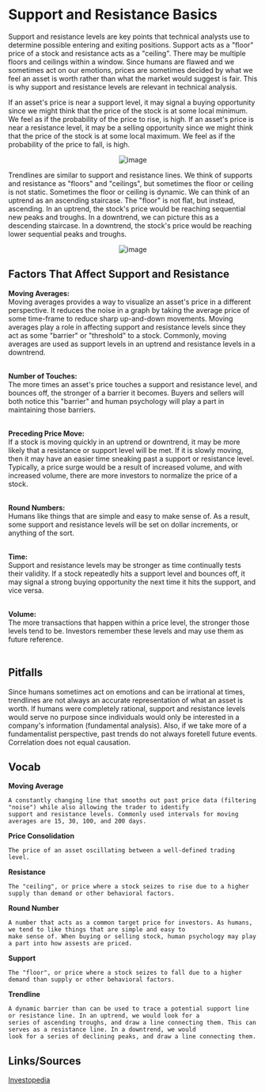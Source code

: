 # Support and Resistance Basics

Support and resistance levels are key points that technical analysts use to determine possible entering and exiting positions. Support acts
as a "floor" price of a stock and resistance acts as a "ceiling". There may be multiple floors and ceilings within a window. Since humans
are flawed and we sometimes act on our emotions, prices are sometimes decided by what we feel an asset is worth rather than what the
market would suggest is fair. This is why support and resistance levels are relevant in technical analysis.

If an asset's price is near a support level, it may signal a buying opportunity since we might think that the price of the stock is at some
local minimum. We feel as if the probability of the price to rise, is high. If an asset's price is near a resistance level, it may be a selling
opportunity since we might think that the price of the stock is at some local maximum. We feel as if the probability of the price to fall, is
high.

<div align = "center"><img src = "https://user-images.githubusercontent.com/61638274/148625154-de6c33e7-0f0d-4afc-b806-97b0b23d482b.png" alt = image></div>

Trendlines are similar to support and resistance lines. We think of supports and resistance as "floors" and "ceilings", but sometimes the
floor or ceiling is not static. Sometimes the floor or ceiling is dynamic. We can think of an uptrend as an ascending staircase. The "floor"
is not flat, but instead, ascending. In an uptrend, the stock's price would be reaching sequential new peaks and troughs. In a downtrend,
we can picture this as a descending staircase. In a downtrend, the stock's price would be reaching lower sequential peaks and troughs.

<div align = "center"><img src = "https://user-images.githubusercontent.com/61638274/148625231-a1f35b76-c180-4ff9-9e4e-2f255b8113eb.png" alt = image></div>

## Factors That Affect Support and Resistance

<b>Moving Averages:</b><br>
Moving averages provides a way to visualize an asset's price in a different perspective. It reduces the noise in a graph by taking the
average price of some time-frame to reduce sharp up-and-down movements. Moving averages play a role in affecting support and
resistance levels since they act as some "barrier" or "threshold" to a stock. Commonly, moving averages are used as support levels in an
uptrend and resistance levels in a downtrend.<br><br>

<b>Number of Touches:</b><br>
The more times an asset's price touches a support and resistance level, and bounces off, the stronger of a barrier it becomes. Buyers and
sellers will both notice this "barrier" and human psychology will play a part in maintaining those barriers.<br><br>

<b>Preceding Price Move:</b><br>
If a stock is moving quickly in an uptrend or downtrend, it may be more likely that a resistance or support level will be met. If it is slowly
moving, then it may have an easier time sneaking past a support or resistance level. Typically, a price surge would be a result of increased
volume, and with increased volume, there are more investors to normalize the price of a stock.<br><br>

<b>Round Numbers:</b><br>
Humans like things that are simple and easy to make sense of. As a result, some support and resistance levels will be set on dollar
increments, or anything of the sort.<br><br>

<b>Time:</b><br>
Support and resistance levels may be stronger as time continually tests their validity. If a stock repeatedly hits a support level and
bounces off, it may signal a strong buying opportunity the next time it hits the support, and vice versa.<br><br>

<b>Volume:</b><br>
The more transactions that happen within a price level, the stronger those levels tend to be. Investors remember these levels and may
use them as future reference.<br><br>

## Pitfalls

Since humans sometimes act on emotions and can be irrational at times, trendlines are not always an accurate representation of what an
asset is worth. If humans were completely rational, support and resistance levels would serve no purpose since individuals would only be
interested in a company's information (fundamental analysis). Also, if we take more of a fundamentalist perspective, past trends do not
always foretell future events. Correlation does not equal causation.

## Vocab

<b>Moving Average</b>
```
A constantly changing line that smooths out past price data (filtering "noise") while also allowing the trader to identify
support and resistance levels. Commonly used intervals for moving averages are 15, 30, 100, and 200 days.
```

<b>Price Consolidation</b>
```
The price of an asset oscillating between a well-defined trading level.
```

<b>Resistance</b>
```
The "ceiling", or price where a stock seizes to rise due to a higher supply than demand or other behavioral factors.
```

<b>Round Number</b>
```
A number that acts as a common target price for investors. As humans, we tend to like things that are simple and easy to
make sense of. When buying or selling stock, human psychology may play a part into how assests are priced.
```

<b>Support</b>
```
The "floor", or price where a stock seizes to fall due to a higher demand than supply or other behavioral factors.
```

<b>Trendline</b>
```
A dynamic barrier than can be used to trace a potential support line or resistance line. In an uptrend, we would look for a
series of ascending troughs, and draw a line connecting them. This can serves as a resistance line. In a downtrend, we would
look for a series of declining peaks, and draw a line connecting them.
```

## Links/Sources
[Investopedia](https://www.investopedia.com/trading/support-and-resistance-basics/)<br>
